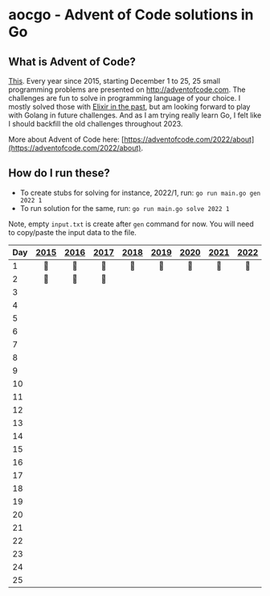 # aocgo - Advent of Code solutions in Go

## What is Advent of Code?

[This](https://adventofcode.com). Every year since 2015, starting December 1 to 25, 25 small programming problems are presented on http://adventofcode.com. The challenges are fun to solve in programming language of your choice. I mostly solved those with [Elixir in the past](https://github.com/code-shoily/advent_of_code), but am looking forward to play with Golang in future challenges. And as I am trying really learn Go, I felt like I should backfill the old challenges throughout 2023. 

More about Advent of Code here: [https://adventofcode.com/2022/about](https://adventofcode.com/2022/about).

## How do I run these?
* To create stubs for solving for instance, 2022/1, run: `go run main.go gen 2022 1`
* To run solution for the same, run: `go run main.go solve 2022 1`

Note, empty `input.txt` is create after `gen` command for now. You will need to copy/paste the input data to the file.

| Day | [2015](2015/) | [2016](2016/) | [2017](2017/) | [2018](year18/) | [2019](2019/) | [2020](year20/) | [2021](2021/) | [2022](2022/) |
|---|:-:|:-:|:-:|:-:|:-:|:-:|:-:|:-:|
|1| :1st_place_medal: | :1st_place_medal: |:1st_place_medal: |:1st_place_medal: | :1st_place_medal:|:1st_place_medal: |:1st_place_medal: |:1st_place_medal: |
|2| :1st_place_medal: |:1st_place_medal: | :1st_place_medal:| | | | | |
|3| | | | | | | | |
|4| | | | | | | | |
|5| | | | | | | | |
|6| | | | | | | | |
|7| | | | | | | | |
|8| | | | | | | | |
|9| | | | | | | | |
|10| | | | | | | | |
|11| | | | | | | | |
|12| | | | | | | | |
|13| | | | | | | | |
|14| | | | | | | | |
|15| | | | | | | | |
|16| | | | | | | | |
|17| | | | | | | | |
|18| | | | | | | | |
|19| | | | | | | | |
|20| | | | | | | | |
|21| | | | | | | | |
|22| | | | | | | | |
|23| | | | | | | | |
|24| | | | | | | | |
|25| | | | | | | | |
